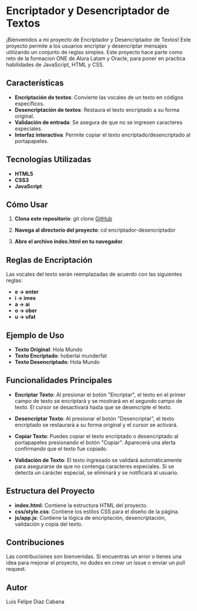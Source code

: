 # Encriptador y Desencriptador de Textos

¡Bienvenidos a mi proyecto de Encriptador y Desencriptador de Textos! Este proyecto permite a los usuarios encriptar y desencriptar mensajes utilizando un conjunto de reglas simples. Este proyecto hace parte  como reto de la formacion ONE de Alura Latam y Oracle, para poner en practica habilidades de JavaScript, HTML y CSS.

## Características

- **Encriptación de textos**: Convierte las vocales de un texto en códigos específicos.
- **Desencriptación de textos**: Restaura el texto encriptado a su forma original.
- **Validación de entrada**: Se asegura de que no se ingresen caracteres especiales.
- **Interfaz interactiva**: Permite copiar el texto encriptado/desencriptado al portapapeles.

## Tecnologías Utilizadas

- **HTML5**
- **CSS3**
- **JavaScript**

## Cómo Usar

1. **Clona este repositorio**:
   git clone [GitHub](https://github.com/diazluisdev/encriptador-texto-one)

2. **Navega al directorio del proyecto**:
cd encriptador-desencriptador

3. **Abre el archivo index.html en tu navegador**.
   
## Reglas de Encriptación
Las vocales del texto serán reemplazadas de acuerdo con las siguientes reglas:

- **e -> enter**
- **i -> imes**
- **a -> ai**
- **o -> ober**
- **u -> ufat**

## Ejemplo de Uso
- **Texto Original**: Hola Mundo
- **Texto Encriptado**: hoberlai munderfat
- **Texto Desencriptado**: Hola Mundo

## Funcionalidades Principales
- **Encriptar Texto**:
Al presionar el botón "Encriptar", el texto en el primer campo de texto se encriptará y se mostrará en el segundo campo de texto. El cursor se desactivará hasta que se desencripte el texto.

- **Desencriptar Texto**:
Al presionar el botón "Desencriptar", el texto encriptado se restaurará a su forma original y el cursor se activará.

- **Copiar Texto**:
Puedes copiar el texto encriptado o desencriptado al portapapeles presionando el botón "Copiar". Aparecerá una alerta confirmando que el texto fue copiado.

- **Validación de Texto**:
El texto ingresado se validará automáticamente para asegurarse de que no contenga caracteres especiales. Si se detecta un carácter especial, se eliminará y se notificará al usuario.

## Estructura del Proyecto
- **index.html**: Contiene la estructura HTML del proyecto.
- **css/style.css**: Contiene los estilos CSS para el diseño de la página.
- **js/app.js**: Contiene la lógica de encriptación, desencriptación, validación y copia del texto.

## Contribuciones
Las contribuciones son bienvenidas. Si encuentras un error o tienes una idea para mejorar el proyecto, no dudes en crear un issue o enviar un pull request.

## Autor
Luis Felipe Diaz Cabana 
